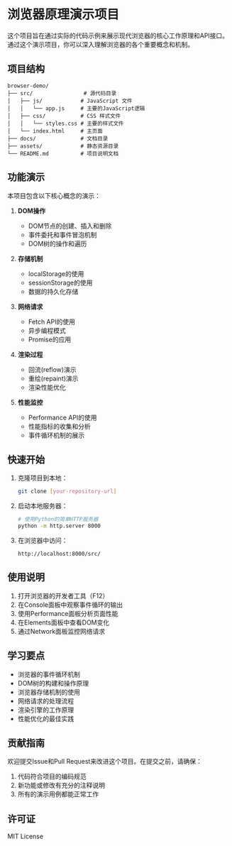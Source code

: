 # 浏览器原理演示项目

这个项目旨在通过实际的代码示例来展示现代浏览器的核心工作原理和API接口。通过这个演示项目，你可以深入理解浏览器的各个重要概念和机制。

## 项目结构

```
browser-demo/
├── src/                # 源代码目录
│   ├── js/            # JavaScript 文件
│   │   └── app.js     # 主要的JavaScript逻辑
│   ├── css/           # CSS 样式文件
│   │   └── styles.css # 主要的样式文件
│   └── index.html     # 主页面
├── docs/              # 文档目录
├── assets/            # 静态资源目录
└── README.md          # 项目说明文档
```

## 功能演示

本项目包含以下核心概念的演示：

1. **DOM操作**
   - DOM节点的创建、插入和删除
   - 事件委托和事件冒泡机制
   - DOM树的操作和遍历

2. **存储机制**
   - localStorage的使用
   - sessionStorage的使用
   - 数据的持久化存储

3. **网络请求**
   - Fetch API的使用
   - 异步编程模式
   - Promise的应用

4. **渲染过程**
   - 回流(reflow)演示
   - 重绘(repaint)演示
   - 渲染性能优化

5. **性能监控**
   - Performance API的使用
   - 性能指标的收集和分析
   - 事件循环机制的展示

## 快速开始

1. 克隆项目到本地：
   ```bash
   git clone [your-repository-url]
   ```

2. 启动本地服务器：
   ```bash
   # 使用Python的简单HTTP服务器
   python -m http.server 8000
   ```

3. 在浏览器中访问：
   ```
   http://localhost:8000/src/
   ```

## 使用说明

1. 打开浏览器的开发者工具（F12）
2. 在Console面板中观察事件循环的输出
3. 使用Performance面板分析页面性能
4. 在Elements面板中查看DOM变化
5. 通过Network面板监控网络请求

## 学习要点

- 浏览器的事件循环机制
- DOM树的构建和操作原理
- 浏览器存储机制的使用
- 网络请求的处理流程
- 渲染引擎的工作原理
- 性能优化的最佳实践

## 贡献指南

欢迎提交Issue和Pull Request来改进这个项目。在提交之前，请确保：

1. 代码符合项目的编码规范
2. 新功能或修改有充分的注释说明
3. 所有的演示用例都能正常工作

## 许可证

MIT License
